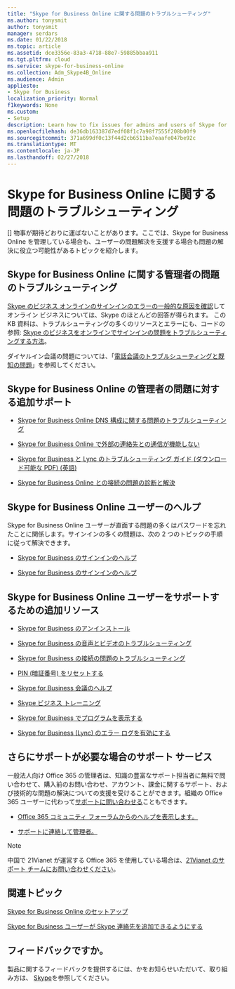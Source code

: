```yaml
---
title: "Skype for Business Online に関する問題のトラブルシューティング"
ms.author: tonysmit
author: tonysmit
manager: serdars
ms.date: 01/22/2018
ms.topic: article
ms.assetid: dce3356e-83a3-4718-88e7-59885bbaa911
ms.tgt.pltfrm: cloud
ms.service: skype-for-business-online
ms.collection: Adm_Skype4B_Online
ms.audience: Admin
appliesto:
- Skype for Business
localization_priority: Normal
f1keywords: None
ms.custom:
- Setup
description: Learn how to fix issues for admins and users of Skype for Business in Office 365.
ms.openlocfilehash: de36db163387d7edf08f1c7a98f7555f208b00f9
ms.sourcegitcommit: 371a699df0c13f44d2cb6511ba7eaafe047be92c
ms.translationtype: MT
ms.contentlocale: ja-JP
ms.lasthandoff: 02/27/2018
---
```

# <a name="troubleshoot-problems-with-skype-for-business-online"></a>Skype for Business Online に関する問題のトラブルシューティング

[] 物事が期待どおりに運ばないことがあります。ここでは、Skype for Business Online を管理している場合も、ユーザーの問題解決を支援する場合も問題の解決に役立つ可能性があるトピックを紹介します。
  
## <a name="troubleshoot-admin-issues-for-skype-for-business-online"></a>Skype for Business Online に関する管理者の問題のトラブルシューティング

[Skype のビジネス オンラインのサインインのエラーの一般的な原因を確認](troubleshooting-sign-in-errors-for-admins.md#toc323194094)してオンライン ビジネスについては、Skype のほとんどの回答が得られます。 この KB 資料は、トラブルシューティングの多くのリソースとエラーにも、コードの参照: [Skype のビジネスをオンラインでサインインの問題をトラブルシューティングする方法](https://go.microsoft.com/fwlink/p/?LinkId=747952)。
  
ダイヤルイン会議の問題については、「[電話会議のトラブルシューティングと既知の問題](../audio-conferencing-in-office-365/audio-conferencing-troubleshooting-and-known-issues.md)」を参照してください。
  
## <a name="additional-help-for-skype-for-business-online-admin-issues"></a>Skype for Business Online の管理者の問題に対する追加サポート

- [Skype for Business Online DNS 構成に関する問題のトラブルシューティング](https://go.microsoft.com/fwlink/p/?LinkId=786985)
    
- [Skype for Business Online で外部の連絡先との通信が機能しない](https://go.microsoft.com/fwlink/p/?LinkId=786984)
    
- [Skype for Business と Lync のトラブルシューティング ガイド (ダウンロード可能な PDF) (英語)](https://gallery.technet.microsoft.com/office/Skype-for-Business-and-7857597d/view/Discussions)
    
- [Skype for Business Online との接続の問題の診断と解決](https://go.microsoft.com/fwlink/p/?LinkId=786983)
    
## <a name="help-your-skype-for-business-online-users"></a>Skype for Business Online ユーザーのヘルプ

Skype for Business Online ユーザーが直面する問題の多くはパスワードを忘れたことに関係します。サインインの多くの問題は、次の 2 つのトピックの手順に従って解決できます。
  
- [Skype for Business のサインインのヘルプ](http://support.office.com/article/448b8ea7-5b33-444a-afd4-175fc9930d05)
    
- [Skype for Business のサインインのヘルプ](http://support.office.com/article/448b8ea7-5b33-444a-afd4-175fc9930d05#bkmk-reset-password)
    
## <a name="additional-resources-to-help-your-skype-for-business-online-users"></a>Skype for Business Online ユーザーをサポートするための追加リソース

- [Skype for Business のアンインストール](http://support.office.com/article/28c4a036-7f22-406c-b7f4-87894cbaf902)
    
- [Skype for Business の音声とビデオのトラブルシューティング](http://support.office.com/article/62777bc6-c52b-47ae-84ba-a8905c3b71dc)
    
- [Skype for Business の接続の問題のトラブルシューティング](http://support.office.com/article/ca302828-783f-425c-bbe2-356348583771)
    
- [PIN (暗証番号) をリセットする](http://support.office.com/article/b62e7fc0-5ccc-4aac-925b-6ab94f18dfcd)
    
- [Skype for Business 会議のヘルプ](http://support.office.com/article/e0bc00a0-b01f-4f51-88fa-6f74abefa203)
    
- [Skype ビジネス トレーニング](http://support.office.com/article/2461b8dd-c825-4e18-9a4c-015bba5a5a7e)
    
- [Skype for Business でプログラムを表示する](http://support.office.com/article/a5e6f4dc-06ac-4ccd-9a52-649b4f4a5306)
    
- [Skype for Business (Lync) のエラー ログを有効にする](http://support.office.com/article/eaf6602b-95e0-4c27-869f-36017475806c)
    
## <a name="still-need-help-contact-support"></a>さらにサポートが必要な場合のサポート サービス
<a name="BK_SupportBridge_1"> </a>

一般法人向け Office 365 の管理者は、知識の豊富なサポート担当者に無料で問い合わせて、購入前のお問い合わせ、アカウント、課金に関するサポート、および技術的な問題の解決についての支援を受けることができます。組織の Office 365 ユーザーに代わって[サポートに問い合わせる](https://go.microsoft.com/fwlink/p/?LinkID=518322)こともできます。
  
- [Office 365 コミュニティ フォーラムからのヘルプを表示します。](https://go.microsoft.com/fwlink/p/?LinkId=518605)

- [サポートに連絡して管理者。](https://go.microsoft.com/fwlink/p/?LinkID=518322)

> [!NOTE]
> 中国で 21Vianet が運営する Office 365 を使用している場合は、[21Vianet のサポート チームにお問い合わせください](https://go.microsoft.com/fwlink/p/?linkid=847978)。 
  
## <a name="related-topics"></a>関連トピック
[Skype for Business Online のセットアップ](set-up-skype-for-business-online.md)

[Skype for Business ユーザーが Skype 連絡先を追加できるようにする](let-skype-for-business-users-add-skype-contacts.md)

## <a name="feedback"></a>フィードバックですか。
製品に関するフィードバックを提供するには、かをお知らせいただいて、取り組み方は、 [Skype](https://www.skypefeedback.com)を参照してください。